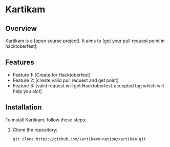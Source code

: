# Kartikam

## Overview

Kartikam is a [open sourse project]. It aims to [get your pull request point in hacktoberfest]. 

## Features

- Feature 1: [Create for Hacktoberfest]
- Feature 2: [create valid pull request and get point]
- Feature 3: [valid request will get Hacktoberfest-accepted tag which will help you alot]

## Installation

To install Kartikam, follow these steps:

1. Clone the repository:
   ```bash
   git clone https://github.com/kartikamm-nation/kartikam.git


